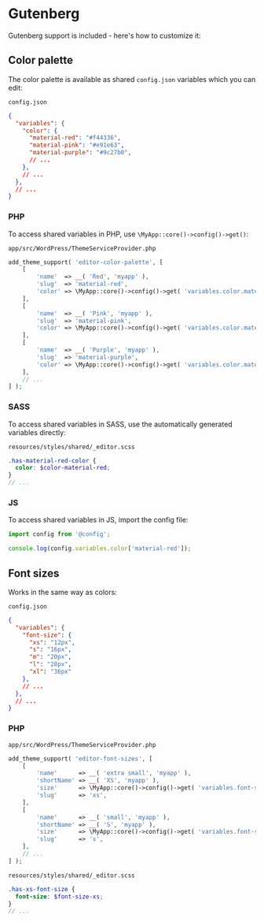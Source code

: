 # Gutenberg

Gutenberg support is included - here's how to customize it:

## Color palette

The color palette is available as shared `config.json` variables which you can edit:

`config.json`
```json
{
  "variables": {
    "color": {
      "material-red": "#f44336",
      "material-pink": "#e91e63",
      "material-purple": "#9c27b0",
      // ...
    },
    // ...
  },
  // ...
}
```

### PHP

To access shared variables in PHP, use `\MyApp::core()->config()->get()`:

`app/src/WordPress/ThemeServiceProvider.php`
```php
add_theme_support( 'editor-color-palette', [
	[
		'name'  => __( 'Red', 'myapp' ),
		'slug'  => 'material-red',
		'color' => \MyApp::core()->config()->get( 'variables.color.material-red', '#000000' ),
	],
	[
		'name'  => __( 'Pink', 'myapp' ),
		'slug'  => 'material-pink',
		'color' => \MyApp::core()->config()->get( 'variables.color.material-pink', '#000000' ),
	],
	[
		'name'  => __( 'Purple', 'myapp' ),
		'slug'  => 'material-purple',
		'color' => \MyApp::core()->config()->get( 'variables.color.material-purple', '#000000' ),
	],
	// ...
] );
```

### SASS

To access shared variables in SASS, use the automatically generated variables directly:

`resources/styles/shared/_editor.scss`
```scss
.has-material-red-color {
  color: $color-material-red;
}
// ...
```

### JS

To access shared variables in JS, import the config file:
```js
import config from '@config';

console.log(config.variables.color['material-red']);
```

## Font sizes

Works in the same way as colors:

`config.json`
```json
{
  "variables": {
    "font-size": {
      "xs": "12px",
      "s": "16px",
      "m": "20px",
      "l": "28px",
      "xl": "36px"
    },
    // ...
  },
  // ...
}
```

### PHP

`app/src/WordPress/ThemeServiceProvider.php`
```php
add_theme_support( 'editor-font-sizes', [
	[
        'name'      => __( 'extra small', 'myapp' ),
        'shortName' => __( 'XS', 'myapp' ),
        'size'      => \MyApp::core()->config()->get( 'variables.font-size.xs', 12 ),
        'slug'      => 'xs',
    ],
    [
        'name'      => __( 'small', 'myapp' ),
        'shortName' => __( 'S', 'myapp' ),
        'size'      => \MyApp::core()->config()->get( 'variables.font-size.s', 16 ),
        'slug'      => 's',
    ],
	// ...
] );
```

`resources/styles/shared/_editor.scss`
```scss
.has-xs-font-size {
  font-size: $font-size-xs;
}
// ...
```
